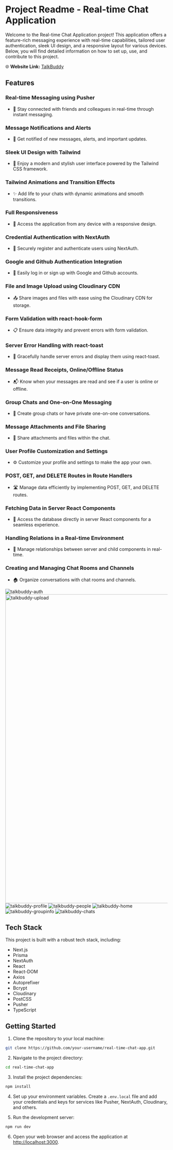 # Project Readme - Real-time Chat Application

Welcome to the Real-time Chat Application project! This application offers a feature-rich messaging experience with real-time capabilities, tailored user authentication, sleek UI design, and a responsive layout for various devices. Below, you will find detailed information on how to set up, use, and contribute to this project.

🌐 **Website Link:** [TalkBuddy](https://talkbuddy.vercel.app/)

## Features

### Real-time Messaging using Pusher
- 🚀 Stay connected with friends and colleagues in real-time through instant messaging.

### Message Notifications and Alerts
- 🔔 Get notified of new messages, alerts, and important updates.

### Sleek UI Design with Tailwind
- 🎨 Enjoy a modern and stylish user interface powered by the Tailwind CSS framework.

### Tailwind Animations and Transition Effects
- ✨ Add life to your chats with dynamic animations and smooth transitions.

### Full Responsiveness
- 📱 Access the application from any device with a responsive design.

### Credential Authentication with NextAuth
- 🔐 Securely register and authenticate users using NextAuth.

### Google and Github Authentication Integration
- 👤 Easily log in or sign up with Google and Github accounts.

### File and Image Upload using Cloudinary CDN
- 📤 Share images and files with ease using the Cloudinary CDN for storage.

### Form Validation with react-hook-form
- 📋 Ensure data integrity and prevent errors with form validation.

### Server Error Handling with react-toast
- 🍞 Gracefully handle server errors and display them using react-toast.

### Message Read Receipts, Online/Offline Status
- 📬 Know when your messages are read and see if a user is online or offline.

### Group Chats and One-on-One Messaging
- 👥 Create group chats or have private one-on-one conversations.

### Message Attachments and File Sharing
- 📎 Share attachments and files within the chat.

### User Profile Customization and Settings
- ⚙️ Customize your profile and settings to make the app your own.

### POST, GET, and DELETE Routes in Route Handlers
- 🛣️ Manage data efficiently by implementing POST, GET, and DELETE routes.

### Fetching Data in Server React Components
- 🔄 Access the database directly in server React components for a seamless experience.

### Handling Relations in a Real-time Environment
- 🔄 Manage relationships between server and child components in real-time.

### Creating and Managing Chat Rooms and Channels
- 🏠 Organize conversations with chat rooms and channels.


![talkbuddy-auth](https://github.com/DhruvSharma19/messenger/assets/112254552/cba85e12-c46c-483f-af1f-56993d97d0d7)
<img width="960" alt="talkbuddy-upload" src="https://github.com/DhruvSharma19/messenger/assets/112254552/6e73c5d6-7113-4d70-811d-360b2379d57f">
![talkbuddy-profile](https://github.com/DhruvSharma19/messenger/assets/112254552/9f5d822e-7490-4b83-bccc-dde29ed9c6c3)
![talkbuddy-people](https://github.com/DhruvSharma19/messenger/assets/112254552/405d0cb5-5ee5-4d0d-8581-8dd38ae40085)
![talkbuddy-home](https://github.com/DhruvSharma19/messenger/assets/112254552/f9dec5e0-40d0-4f00-919f-1e00d046d16c)
![talkbuddy-groupinfo](https://github.com/DhruvSharma19/messenger/assets/112254552/902e2aef-0edf-4fae-91dd-ac56dacebbae)
![talkbuddy-chats](https://github.com/DhruvSharma19/messenger/assets/112254552/073023ca-001d-4880-a817-96c0ca71a766)




## Tech Stack

This project is built with a robust tech stack, including:
- Next.js
- Prisma
- NextAuth
- React
- React-DOM
- Axios
- Autoprefixer
- Bcrypt
- Cloudinary
- PostCSS
- Pusher
- TypeScript

## Getting Started

1. Clone the repository to your local machine:

```bash
git clone https://github.com/your-username/real-time-chat-app.git
```

2. Navigate to the project directory:

```bash
cd real-time-chat-app
```

3. Install the project dependencies:

```bash
npm install
```

4. Set up your environment variables. Create a `.env.local` file and add your credentials and keys for services like Pusher, NextAuth, Cloudinary, and others.

5. Run the development server:

```bash
npm run dev
```

6. Open your web browser and access the application at [http://localhost:3000](http://localhost:3000).
